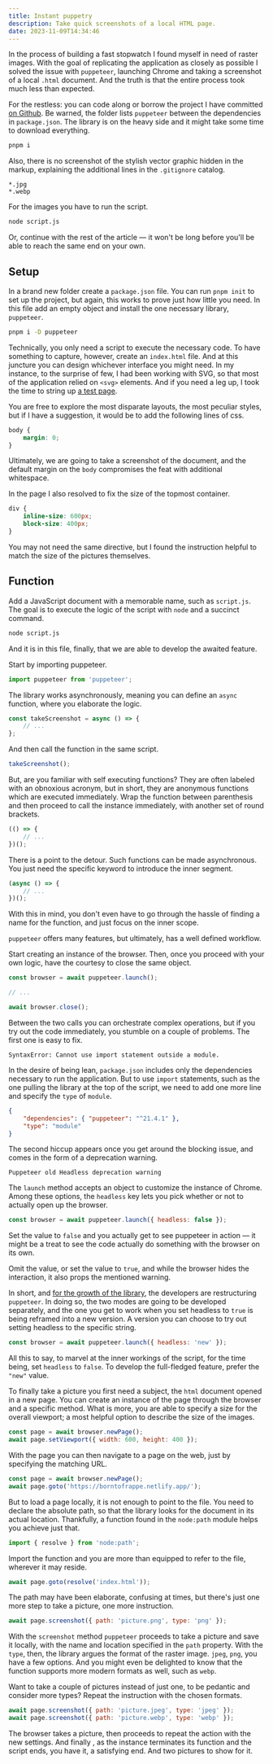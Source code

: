 ```yaml
---
title: Instant puppetry
description: Take quick screenshots of a local HTML page.
date: 2023-11-09T14:34:46
---
```


In the process of building a fast stopwatch I found myself in need of raster images. With the goal of replicating the application as closely as possible I solved the issue with `puppeteer`, launching Chrome and taking a screenshot of a local `.html` document. And the truth is that the entire process took much less than expected.

For the restless: you can code along or borrow the project I have committed [on Github](https://github.com/borntofrappe/utils/tree/main/puppeteer-screenshots). Be warned, the folder lists `puppeteer` between the dependencies in `package.json`. The library is on the heavy side and it might take some time to download everything.

```bash
pnpm i
```

Also, there is no screenshot of the stylish vector graphic hidden in the markup, explaining the additional lines in the `.gitignore` catalog.

```gitignore
*.jpg
*.webp
```

For the images you have to run the script.

```bash
node script.js
```

Or, continue with the rest of the article — it won't be long before you'll be able to reach the same end on your own.

## Setup

In a brand new folder create a `package.json` file. You can run `pnpm init` to set up the project, but again, this works to prove just how little you need. In this file add an empty object and install the one necessary library, `puppeteer`.

```bash
pnpm i -D puppeteer
```

Technically, you only need a script to execute the necessary code. To have something to capture, however, create an `index.html` file. And at this juncture you can design whichever interface you might need. In my instance, to the surprise of few, I had been working with SVG, so that most of the application relied on `<svg>` elements. And if you need a leg up, I took the time to string up [a test page](https://github.com/borntofrappe/utils/blob/main/puppeteer-screenshots/index.html).

You are free to explore the most disparate layouts, the most peculiar styles, but if I have a suggestion, it would be to add the following lines of css.

```css
body {
	margin: 0;
}
```

Ultimately, we are going to take a screenshot of the document, and the default margin on the `body` compromises the feat with additional whitespace.

In the page I also resolved to fix the size of the topmost container.

```css
div {
	inline-size: 600px;
	block-size: 400px;
}
```

You may not need the same directive, but I found the instruction helpful to match the size of the pictures themselves.

## Function

Add a JavaScript document with a memorable name, such as `script.js`. The goal is to execute the logic of the script with `node` and a succinct command.

```bash
node script.js
```

And it is in this file, finally, that we are able to develop the awaited feature.

Start by importing puppeteer.

```js
import puppeteer from 'puppeteer';
```

The library works asynchronously, meaning you can define an `async` function, where you elaborate the logic.

```js
const takeScreenshot = async () => {
	// ...
};
```

And then call the function in the same script.

```js
takeScreenshot();
```

But, are you familiar with self executing functions? They are often labeled with an obnoxious acronym, but in short, they are anonymous functions which are executed immediately. Wrap the function between parenthesis and then proceed to call the instance immediately, with another set of round brackets.

```js
(() => {
	// ...
})();
```

There is a point to the detour. Such functions can be made asynchronous. You just need the specific keyword to introduce the inner segment.

```js
(async () => {
	// ...
})();
```

With this in mind, you don't even have to go through the hassle of finding a name for the function, and just focus on the inner scope.

`puppeteer` offers many features, but ultimately, has a well defined workflow.

Start creating an instance of the browser. Then, once you proceed with your own logic, have the courtesy to close the same object.

```js
const browser = await puppeteer.launch();

// ...

await browser.close();
```

Between the two calls you can orchestrate complex operations, but if you try out the code immediately, you stumble on a couple of problems. The first one is easy to fix.

```text
SyntaxError: Cannot use import statement outside a module.
```

In the desire of being lean, `package.json` includes only the dependencies necessary to run the application. But to use `import` statements, such as the one pulling the library at the top of the script, we need to add one more line and specify the `type` of `module`.

```json
{
	"dependencies": { "puppeteer": "^21.4.1" },
	"type": "module"
}
```

The second hiccup appears once you get around the blocking issue, and comes in the form of a deprecation warning.

```text
Puppeteer old Headless deprecation warning
```

The `launch` method accepts an object to customize the instance of Chrome. Among these options, the `headless` key lets you pick whether or not to actually open up the browser.

```js
const browser = await puppeteer.launch({ headless: false });
```

Set the value to `false` and you actually get to see puppeteer in action — it might be a treat to see the code actually do something with the browser on its own.

Omit the value, or set the value to `true`, and while the browser hides the interaction, it also props the mentioned warning.

In short, and [for the growth of the library](https://developer.chrome.com/articles/new-headless/), the developers are restructuring `puppeteer`. In doing so, the two modes are going to be developed separately, and the one you get to work when you set headless to `true` is being reframed into a new version. A version you can choose to try out setting headless to the specific string.

```js
const browser = await puppeteer.launch({ headless: 'new' });
```

All this to say, to marvel at the inner workings of the script, for the time being, set `headless` to `false`. To develop the full-fledged feature, prefer the `"new"` value.

To finally take a picture you first need a subject, the `html` document opened in a new page. You can create an instance of the page through the browser and a specific method. What is more, you are able to specify a size for the overall viewport; a most helpful option to describe the size of the images.

```js
const page = await browser.newPage();
await page.setViewport({ width: 600, height: 400 });
```

With the page you can then navigate to a page on the web, just by specifying the matching URL.

```js
const page = await browser.newPage();
await page.goto('https://borntofrappe.netlify.app/');
```

But to load a page locally, it is not enough to point to the file. You need to declare the absolute path, so that the library looks for the document in its actual location. Thankfully, a function found in the `node:path` module helps you achieve just that.

```js
import { resolve } from 'node:path';
```

Import the function and you are more than equipped to refer to the file, wherever it may reside.

```js
await page.goto(resolve('index.html'));
```

The path may have been elaborate, confusing at times, but there's just one more step to take a picture, one more instruction.

```js
await page.screenshot({ path: 'picture.png', type: 'png' });
```

With the `screenshot` method `puppeteer` proceeds to take a picture and save it locally, with the name and location specified in the `path` property. With the `type`, then, the library argues the format of the raster image. `jpeg`, `png`, you have a few options. And you might even be delighted to know that the function supports more modern formats as well, such as `webp`.

Want to take a couple of pictures instead of just one, to be pedantic and consider more types? Repeat the instruction with the chosen formats.

```js
await page.screenshot({ path: 'picture.jpeg', type: 'jpeg' });
await page.screenshot({ path: 'picture.webp', type: 'webp' });
```

The browser takes a picture, then proceeds to repeat the action with the new settings. And finally , as the instance terminates its function and the script ends, you have it, a satisfying end. And two pictures to show for it.
